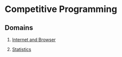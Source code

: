 # Competitive Programming

## Domains

1. [Internet and Browser](./Internet_and_Browser/README.md)

2. [Statistics](./Statistics/README.md)
